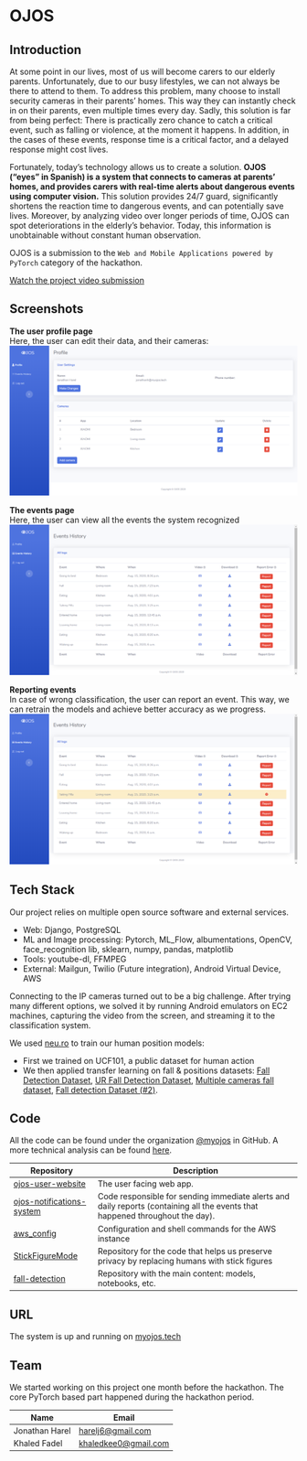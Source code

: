 # OJOS

## Introduction
At some point in our lives, most of us will become carers to our elderly parents. Unfortunately, due to our busy lifestyles, we can not always be there to attend to them. To address this problem, many choose to install security cameras in their parents’ homes. This way they can instantly check in on their parents, even multiple times every day. Sadly, this solution is far from being perfect: There is practically zero chance to catch a critical event, such as falling or violence, at the moment it happens. In addition, in the cases of these events, response time is a critical factor, and a delayed response might cost lives.

Fortunately, today’s technology allows us to create a solution. **OJOS (“eyes” in Spanish) is a system that connects to cameras at parents’ homes, and provides carers with real-time alerts about dangerous events using computer vision.** This solution provides 24/7 guard, significantly shortens the reaction time to dangerous events, and can potentially save lives. Moreover, by analyzing video over longer periods of time, OJOS can spot deteriorations in the elderly’s behavior. Today, this information is unobtainable without constant human observation.

OJOS is a submission to the `Web and Mobile Applications powered by PyTorch` category of the hackathon.

[Watch the project video submission](https://www.youtube.com/watch?v=1D2jJzY3rBE)

## Screenshots
**The user profile page**  
Here, the user can edit their data, and their cameras:
![screenshot](images/profile.png)

**The events page**  
Here, the user can view all the events the system recognized
![screenshot](images/events.png)

**Reporting events**  
In case of wrong classification, the user can report an event. This way, we can retrain the models and achieve better accuracy as we progress.
![screenshot](images/events_reported.png)

## Tech Stack
Our project relies on multiple open source software and external services.

* Web: Django, PostgreSQL
* ML and Image processing: Pytorch, ML_Flow, albumentations, OpenCV, face_recognition lib, sklearn, numpy, pandas, matplotlib
* Tools: youtube-dl, FFMPEG
* External: Mailgun, Twilio (Future integration), Android Virtual Device, AWS

Connecting to the IP cameras turned out to be a big challenge. After trying many different options, we solved it by running Android emulators on EC2 machines, capturing the video from the screen, and streaming it to the classification system.

We used [neu.ro](https://neu.ro/) to train our human position models:
- First we trained on UCF101, a public dataset for human action
- We then applied transfer learning on fall & positions datasets: [Fall Detection Dataset](http://www.falldataset.com/), [UR Fall Detection Dataset](http://fenix.univ.rzeszow.pl/~mkepski/ds/uf.html), [Multiple cameras fall dataset](http://www.iro.umontreal.ca/~labimage/Dataset/), [Fall detection Dataset (#2)](http://le2i.cnrs.fr/Fall-detection-Dataset?lang=en).

## Code
All the code can be found under the organization [@myojos](https://github.com/myojos) in GitHub.
A more technical analysis can be found [here]().

Repository | Description
--- | ---
[ojos-user-website](https://github.com/myojos/ojos-user-website) | The user facing web app.
[ojos-notifications-system](https://github.com/myojos/ojos-notifications-system) | Code responsible for sending immediate alerts and daily reports (containing all the events that happened throughout the day). 
[aws_config](https://github.com/myojos/aws_config) | Configuration and shell commands for the AWS instance
[StickFigureMode](https://github.com/myojos/StickFigureMode) | Repository for the code that helps us preserve privacy by replacing humans with stick figures
[fall-detection](https://github.com/myojos/fall-detection) | Repository with the main content: models, notebooks, etc.

## URL
The system is up and running on [myojos.tech](https://www.myojos.tech)

## Team
We started working on this project one month before the hackathon. The core PyTorch based part happened during the hackathon period.

Name | Email
--- | ---
Jonathan Harel | harelj6@gmail.com
Khaled Fadel | khaledkee0@gmail.com
